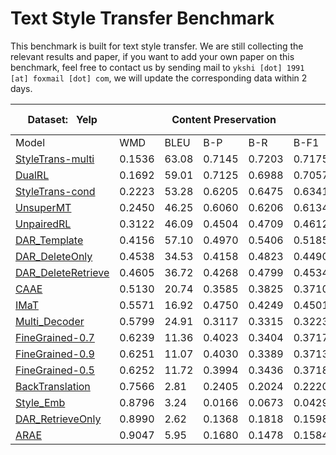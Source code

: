 # Text Style Transfer Benchmark

This benchmark is built for text style transfer. We are still collecting the relevant results and paper, if you want to add your own paper on this benchmark, feel free to contact us by sending mail to `ykshi [dot] 1991 [at] foxmail [dot] com`, we will update the corresponding data within 2 days. 



<table class="tg">
<thead>
  <tr>
    <th class="tg-9wq8">Dataset:&nbsp;&nbsp;&nbsp;Yelp</th>
    <th class="tg-9wq8" colspan="5">Content Preservation</th>
    <th class="tg-9wq8" colspan="3">Naturalness</th>
    <th class="tg-9wq8" colspan="2">Transfer Intensity</th>
  </tr>
</thead>
<tbody>
  <tr>
    <td class="tg-9wq8">Model</td>
    <td class="tg-9wq8">WMD</td>
    <td class="tg-9wq8">BLEU</td>
    <td class="tg-9wq8">B-P</td>
    <td class="tg-9wq8">B-R</td>
    <td class="tg-9wq8">B-F1</td>
    <td class="tg-9wq8">N-A</td>
    <td class="tg-9wq8">N-C</td>
    <td class="tg-9wq8">N-D</td>
    <td class="tg-9wq8">ACCU</td>
    <td class="tg-9wq8">EMD</td>
  </tr>
  <tr>
    <td class="tg-9wq8"><a href="https://arxiv.org/pdf/1905.05621" target="_blank" rel="noopener noreferrer">StyleTrans-multi</a></td>
    <td class="tg-9wq8">0.1536</td>
    <td class="tg-9wq8">63.08</td>
    <td class="tg-9wq8">0.7145</td>
    <td class="tg-9wq8">0.7203</td>
    <td class="tg-9wq8">0.7175</td>
    <td class="tg-9wq8">0.6133</td>
    <td class="tg-9wq8">0.9102</td>
    <td class="tg-9wq8">0.6909</td>
    <td class="tg-9wq8">0.8730</td>
    <td class="tg-9wq8">0.8316</td>
  </tr>
  <tr>
    <td class="tg-9wq8"><a href="https://arxiv.org/pdf/1905.10060" target="_blank" rel="noopener noreferrer">DualRL</a></td>
    <td class="tg-9wq8">0.1692</td>
    <td class="tg-9wq8">59.01</td>
    <td class="tg-9wq8">0.7125</td>
    <td class="tg-9wq8">0.6988</td>
    <td class="tg-9wq8">0.7057</td>
    <td class="tg-9wq8">0.5517</td>
    <td class="tg-9wq8">0.8996</td>
    <td class="tg-9wq8">0.6768</td>
    <td class="tg-9wq8">0.9050</td>
    <td class="tg-9wq8">0.8675</td>
  </tr>
  <tr>
    <td class="tg-9wq8"><a href="https://arxiv.org/pdf/1905.05621" target="_blank" rel="noopener noreferrer">StyleTrans-cond</a></td>
    <td class="tg-9wq8">0.2223</td>
    <td class="tg-9wq8">53.28</td>
    <td class="tg-9wq8">0.6205</td>
    <td class="tg-9wq8">0.6475</td>
    <td class="tg-9wq8">0.6341</td>
    <td class="tg-9wq8">0.6312</td>
    <td class="tg-9wq8">0.9109</td>
    <td class="tg-9wq8">0.6654</td>
    <td class="tg-9wq8">0.9290</td>
    <td class="tg-9wq8">0.8815</td>
  </tr>
  <tr>
    <td class="tg-9wq8"><a href="https://arxiv.org/pdf/1808.07894" target="_blank" rel="noopener noreferrer">UnsuperMT</a></td>
    <td class="tg-9wq8">0.2450</td>
    <td class="tg-9wq8">46.25</td>
    <td class="tg-9wq8">0.6060</td>
    <td class="tg-9wq8">0.6206</td>
    <td class="tg-9wq8">0.6134</td>
    <td class="tg-9wq8">0.5755</td>
    <td class="tg-9wq8">0.9040</td>
    <td class="tg-9wq8">0.6625</td>
    <td class="tg-9wq8">0.9770</td>
    <td class="tg-9wq8">0.9372</td>
  </tr>
  <tr>
    <td class="tg-9wq8"><a href="https://arxiv.org/pdf/1805.05181" target="_blank" rel="noopener noreferrer">UnpairedRL</a></td>
    <td class="tg-9wq8">0.3122</td>
    <td class="tg-9wq8">46.09</td>
    <td class="tg-9wq8">0.4504</td>
    <td class="tg-9wq8">0.4709</td>
    <td class="tg-9wq8">0.4612</td>
    <td class="tg-9wq8">0.7136</td>
    <td class="tg-9wq8">0.9035</td>
    <td class="tg-9wq8">0.6493</td>
    <td class="tg-9wq8">0.5340</td>
    <td class="tg-9wq8">0.4989</td>
  </tr>
  <tr>
    <td class="tg-9wq8"><a href="https://arxiv.org/pdf/1804.06437" target="_blank" rel="noopener noreferrer">DAR_Template</a></td>
    <td class="tg-9wq8">0.4156</td>
    <td class="tg-9wq8">57.10</td>
    <td class="tg-9wq8">0.4970</td>
    <td class="tg-9wq8">0.5406</td>
    <td class="tg-9wq8">0.5185</td>
    <td class="tg-9wq8">0.6370</td>
    <td class="tg-9wq8">0.8984</td>
    <td class="tg-9wq8">0.6299</td>
    <td class="tg-9wq8">0.8410</td>
    <td class="tg-9wq8">0.7948</td>
  </tr>
  <tr>
    <td class="tg-9wq8"><a href="https://arxiv.org/pdf/1804.06437" target="_blank" rel="noopener noreferrer">DAR_DeleteOnly</a></td>
    <td class="tg-9wq8">0.4538</td>
    <td class="tg-9wq8">34.53</td>
    <td class="tg-9wq8">0.4158</td>
    <td class="tg-9wq8">0.4823</td>
    <td class="tg-9wq8">0.4490</td>
    <td class="tg-9wq8">0.6345</td>
    <td class="tg-9wq8">0.9072</td>
    <td class="tg-9wq8">0.5511</td>
    <td class="tg-9wq8">0.8750</td>
    <td class="tg-9wq8">0.8297</td>
  </tr>
  <tr>
    <td class="tg-9wq8"><a href="https://arxiv.org/pdf/1804.06437" target="_blank" rel="noopener noreferrer">DAR_DeleteRetrieve</a></td>
    <td class="tg-9wq8">0.4605</td>
    <td class="tg-9wq8">36.72</td>
    <td class="tg-9wq8">0.4268</td>
    <td class="tg-9wq8">0.4799</td>
    <td class="tg-9wq8">0.4534</td>
    <td class="tg-9wq8">0.6564</td>
    <td class="tg-9wq8">0.9359</td>
    <td class="tg-9wq8">0.5620</td>
    <td class="tg-9wq8">0.9010</td>
    <td class="tg-9wq8">0.8550</td>
  </tr>
  <tr>
    <td class="tg-9wq8"><a href="http://papers.nips.cc/paper/7259-style-transfer-from-non-parallel-text-by-cross-alignment.pdf" target="_blank" rel="noopener noreferrer">CAAE</a></td>
    <td class="tg-9wq8">0.5130</td>
    <td class="tg-9wq8">20.74</td>
    <td class="tg-9wq8">0.3585</td>
    <td class="tg-9wq8">0.3825</td>
    <td class="tg-9wq8">0.3710</td>
    <td class="tg-9wq8">0.4139</td>
    <td class="tg-9wq8">0.7006</td>
    <td class="tg-9wq8">0.5999</td>
    <td class="tg-9wq8">0.7490</td>
    <td class="tg-9wq8">0.7029</td>
  </tr>
  <tr>
    <td class="tg-9wq8"><a href="https://arxiv.org/pdf/1901.11333" target="_blank" rel="noopener noreferrer">IMaT</a></td>
    <td class="tg-9wq8">0.5571</td>
    <td class="tg-9wq8">16.92</td>
    <td class="tg-9wq8">0.4750</td>
    <td class="tg-9wq8">0.4249</td>
    <td class="tg-9wq8">0.4501</td>
    <td class="tg-9wq8">0.4878</td>
    <td class="tg-9wq8">0.8407</td>
    <td class="tg-9wq8">0.6691</td>
    <td class="tg-9wq8">0.8710</td>
    <td class="tg-9wq8">0.8198</td>
  </tr>
  <tr>
    <td class="tg-9wq8"><a href="https://www.aaai.org/ocs/index.php/AAAI/AAAI18/paper/viewPDFInterstitial/17015/15745" target="_blank" rel="noopener noreferrer">Multi_Decoder</a></td>
    <td class="tg-9wq8">0.5799</td>
    <td class="tg-9wq8">24.91</td>
    <td class="tg-9wq8">0.3117</td>
    <td class="tg-9wq8">0.3315</td>
    <td class="tg-9wq8">0.3223</td>
    <td class="tg-9wq8">0.4829</td>
    <td class="tg-9wq8">0.8394</td>
    <td class="tg-9wq8">0.6365</td>
    <td class="tg-9wq8">0.6810</td>
    <td class="tg-9wq8">0.6340</td>
  </tr>
  <tr>
    <td class="tg-9wq8"><a href="https://www.aclweb.org/anthology/P19-1194.pdf" target="_blank" rel="noopener noreferrer">FineGrained-0.7</a></td>
    <td class="tg-9wq8">0.6239</td>
    <td class="tg-9wq8">11.36</td>
    <td class="tg-9wq8">0.4023</td>
    <td class="tg-9wq8">0.3404</td>
    <td class="tg-9wq8">0.3717</td>
    <td class="tg-9wq8">0.3665</td>
    <td class="tg-9wq8">0.7125</td>
    <td class="tg-9wq8">0.5332</td>
    <td class="tg-9wq8">0.3960</td>
    <td class="tg-9wq8">0.3621</td>
  </tr>
  <tr>
    <td class="tg-9wq8"><a href="https://www.aclweb.org/anthology/P19-1194.pdf" target="_blank" rel="noopener noreferrer">FineGrained-0.9</a></td>
    <td class="tg-9wq8">0.6251</td>
    <td class="tg-9wq8">11.07</td>
    <td class="tg-9wq8">0.4030</td>
    <td class="tg-9wq8">0.3389</td>
    <td class="tg-9wq8">0.3713</td>
    <td class="tg-9wq8">0.3668</td>
    <td class="tg-9wq8">0.7148</td>
    <td class="tg-9wq8">0.5231</td>
    <td class="tg-9wq8">0.4180</td>
    <td class="tg-9wq8">0.3926</td>
  </tr>
  <tr>
    <td class="tg-9wq8"><a href="https://www.aclweb.org/anthology/P19-1194.pdf" target="_blank" rel="noopener noreferrer">FineGrained-0.5</a></td>
    <td class="tg-pb0m">0.6252</td>
    <td class="tg-pb0m">11.72</td>
    <td class="tg-pb0m">0.3994</td>
    <td class="tg-pb0m">0.3436</td>
    <td class="tg-pb0m">0.3718</td>
    <td class="tg-pb0m">0.3608</td>
    <td class="tg-pb0m">0.7254</td>
    <td class="tg-pb0m">0.5395</td>
    <td class="tg-pb0m">0.3280</td>
    <td class="tg-pb0m">0.2985</td>
  </tr>
  <tr>
    <td class="tg-9wq8"><a href="https://arxiv.org/pdf/1804.09000" target="_blank" rel="noopener noreferrer">BackTranslation</a></td>
    <td class="tg-9wq8">0.7566</td>
    <td class="tg-9wq8">2.81</td>
    <td class="tg-9wq8">0.2405</td>
    <td class="tg-9wq8">0.2024</td>
    <td class="tg-9wq8">0.2220</td>
    <td class="tg-9wq8">0.3686</td>
    <td class="tg-9wq8">0.5392</td>
    <td class="tg-9wq8">0.4754</td>
    <td class="tg-9wq8">0.9500</td>
    <td class="tg-9wq8">0.9117</td>
  </tr>
  <tr>
    <td class="tg-9wq8"><a href="https://www.aaai.org/ocs/index.php/AAAI/AAAI18/paper/viewPDFInterstitial/17015/15745" target="_blank" rel="noopener noreferrer">Style_Emb</a></td>
    <td class="tg-9wq8">0.8796</td>
    <td class="tg-9wq8">3.24</td>
    <td class="tg-9wq8">0.0166</td>
    <td class="tg-9wq8">0.0673</td>
    <td class="tg-9wq8">0.0429</td>
    <td class="tg-9wq8">0.5788</td>
    <td class="tg-9wq8">0.9075</td>
    <td class="tg-9wq8">0.6450</td>
    <td class="tg-9wq8">0.4490</td>
    <td class="tg-9wq8">0.4119</td>
  </tr>
  <tr>
    <td class="tg-9wq8"><a href="https://arxiv.org/pdf/1804.06437" target="_blank" rel="noopener noreferrer">DAR_RetrieveOnly</a></td>
    <td class="tg-9wq8">0.8990</td>
    <td class="tg-9wq8">2.62</td>
    <td class="tg-9wq8">0.1368</td>
    <td class="tg-9wq8">0.1818</td>
    <td class="tg-9wq8">0.1598</td>
    <td class="tg-9wq8">0.8067</td>
    <td class="tg-9wq8">0.9717</td>
    <td class="tg-9wq8">0.7211</td>
    <td class="tg-9wq8">0.9610</td>
    <td class="tg-9wq8">0.9010</td>
  </tr>
  <tr>
    <td class="tg-9wq8"><a href="http://proceedings.mlr.press/v80/zhao18b/zhao18b.pdf" target="_blank" rel="noopener noreferrer">ARAE</a></td>
    <td class="tg-9wq8">0.9047</td>
    <td class="tg-9wq8">5.95</td>
    <td class="tg-9wq8">0.1680</td>
    <td class="tg-9wq8">0.1478</td>
    <td class="tg-9wq8">0.1584</td>
    <td class="tg-9wq8">0.4476</td>
    <td class="tg-9wq8">0.8120</td>
    <td class="tg-9wq8">0.6969</td>
    <td class="tg-9wq8">0.8278</td>
    <td class="tg-9wq8">0.7880</td>
  </tr>
</tbody>
</table>

